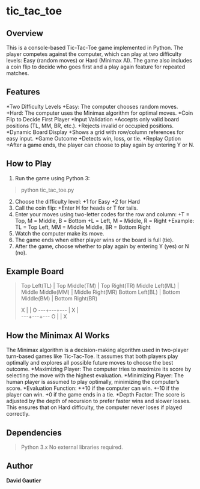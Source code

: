 # tic_tac_toe
## Overview

This is a console-based Tic-Tac-Toe game implemented in Python. The player competes against the computer, which can play at two difficulty levels: Easy (random moves) or Hard (Minimax AI). The game also includes a coin flip to decide who goes first and a play again feature for repeated matches.

## Features

*Two Difficulty Levels
  +Easy: The computer chooses random moves.
  +Hard: The computer uses the Minimax algorithm for optimal moves.
*Coin Flip to Decide First Player
*Input Validation
  +Accepts only valid board positions (TL, MM, BR, etc.).
  +Rejects invalid or occupied positions.
*Dynamic Board Display
  +Shows a grid with row/column references for easy input.
*Game Outcome
  +Detects win, loss, or tie.
*Replay Option
  +After a game ends, the player can choose to play again by entering Y or N.

## How to Play

1. Run the game using Python 3:
  >python tic_tac_toe.py
2. Choose the difficulty level:
  +1 for Easy
  +2 for Hard
3. Call the coin flip:
  +Enter H for heads or T for tails.
4. Enter your moves using two-letter codes for the row and column:
  +T = Top, M = Middle, B = Bottom
  +L = Left, M = Middle, R = Right
  +Example: TL = Top Left, MM = Middle Middle, BR = Bottom Right
5. Watch the computer make its move.
6. The game ends when either player wins or the board is full (tie).
7. After the game, choose whether to play again by entering Y (yes) or N (no).

## Example Board
  >Top Left(TL) | Top Middle(TM) | Top Right(TR)
  >Middle Left(ML) | Middle Middle(MM) | Middle Right(MR)
  >Bottom Left(BL) | Bottom Middle(BM) | Bottom Right(BR)
  >
  > X |   | O
  >---+---+---
  >   | X |  
  >---+---+---
  > O |   | X

## How the Minimax AI Works
The Minimax algorithm is a decision-making algorithm used in two-player turn-based games like Tic-Tac-Toe. It assumes that both players play optimally and explores all possible future moves to choose the best outcome.
*Maximizing Player: The computer tries to maximize its score by selecting the move with the highest evaluation.
*Minimizing Player: The human player is assumed to play optimally, minimizing the computer’s score.
*Evaluation Function:
  ++10 if the computer can win.
  +-10 if the player can win.
  +0 if the game ends in a tie.
*Depth Factor: The score is adjusted by the depth of recursion to prefer faster wins and slower losses.
This ensures that on Hard difficulty, the computer never loses if played correctly.

## Dependencies
>Python 3.x
>No external libraries required.

## Author
**David Gautier**
